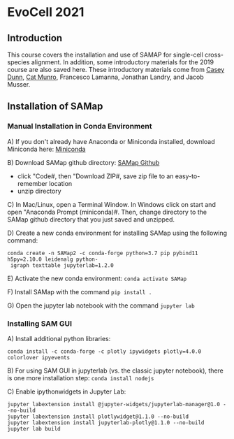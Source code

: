 # EvoCell 2021

## Introduction

This course covers the installation and use of SAMAP for single-cell cross-species alignment. In addition, some introductory materials for the 2019 course are also saved here. These introductory materials come from [Casey Dunn](http://dunnlab.org), [Cat Munro](http://www.catrionamunro.science/), Francesco Lamanna, Jonathan Landry, and Jacob Musser.

## Installation of SAMap

### Manual Installation in Conda Environment

A) If you don't already have Anaconda or Miniconda installed, download Miniconda here: [Miniconda](https://docs.conda.io/en/latest/miniconda.html)

B) Download SAMap github directory: [SAMap Github](https://github.com/atarashansky/SAMap)

- click "Code#, then "Download ZIP#, save zip file to an easy-to-remember location
- unzip directory

C) In Mac/Linux, open a Terminal Window. In Windows click on start and open "Anaconda Prompt (miniconda)#. Then, change directory to the SAMap github directory that you just saved and unzipped.

D) Create a new conda environment for installing SAMap using the following command:
``` 
conda create -n SAMap2 -c conda-forge python=3.7 pip pybind11 h5py=2.10.0 leidenalg python-
 igraph texttable jupyterlab=1.2.0
 ```
 
E) Activate the new conda environment: 
```conda activate SAMap```
 
F) Install SAMap with the command `pip install .`

G) Open the jupyter lab notebook with the command `jupyter lab`


### Installing SAM GUI

A) Install additional python libraries:
```
conda install -c conda-forge -c plotly ipywidgets plotly=4.0.0 colorlover ipyevents
```

B) For using SAM GUI in jupyterlab (vs. the classic jupyter notebook), there is one more installation step:
```conda install nodejs```

C) Enable ipythonwidgets in Jupyter Lab:
```
jupyter labextension install @jupyter-widgets/jupyterlab-manager@1.0 --no-build
jupyter labextension install plotlywidget@1.1.0 --no-build
jupyter labextension install jupyterlab-plotly@1.1.0 --no-build
jupyter lab build
```
